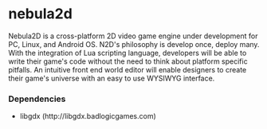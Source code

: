 nebula2d
========

Nebula2D is a cross-platform 2D video game engine under development for PC, Linux, and Android OS. N2D's philosophy is develop once, deploy many. With the integration of Lua scripting language, developers will be able to write their game's code without the need to think about platform specific pitfalls. An intuitive front end world editor will enable designers to create their game's universe with an easy to use WYSIWYG interface.


<h3>Dependencies</h3>
<ul>
<li>libgdx (http://libgdx.badlogicgames.com)</li>
</ul>
